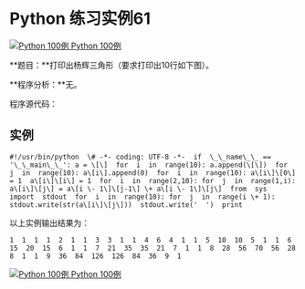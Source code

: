 Python 练习实例61
=============

 [![Python 100例](../images/up.gif) Python 100例](python-100-examples.html)

**题目：**打印出杨辉三角形（要求打印出10行如下图）。　　

**程序分析：**无。

程序源代码：

实例
--
```
#!/usr/bin/python  \# -*- coding: UTF-8 -*-  if  \_\_name\_\_ == '\_\_main\_\_': a = \[\]  for  i  in  range(10): a.append(\[\])  for  j  in  range(10): a\[i\].append(0)  for  i  in  range(10): a\[i\]\[0\] = 1  a\[i\]\[i\] = 1  for  i  in  range(2,10): for  j  in  range(1,i): a\[i\]\[j\] = a\[i \- 1\]\[j-1\] \+ a\[i \- 1\]\[j\]  from  sys  import  stdout  for  i  in  range(10): for  j  in  range(i \+ 1): stdout.write(str(a\[i\]\[j\]))  stdout.write('  ')  print
```
以上实例输出结果为：
```
1  1  1  1  2  1  1  3  3  1  1  4  6  4  1  1  5  10  10  5  1  1  6  15  20  15  6  1  1  7  21  35  35  21  7  1  1  8  28  56  70  56  28  8  1  1  9  36  84  126  126  84  36  9  1
```
 [![Python 100例](../images/up.gif) Python 100例](python-100-examples.html)